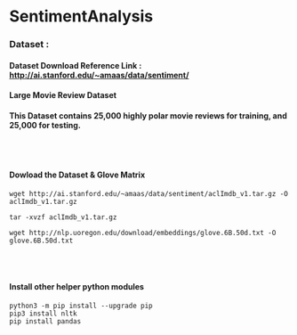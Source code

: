 # SentimentAnalysis

### Dataset : 
#### Dataset Download Reference Link : http://ai.stanford.edu/~amaas/data/sentiment/
#### Large Movie Review Dataset
#### This Dataset contains 25,000 highly polar movie reviews for training, and 25,000 for testing.

<br></br>
#### Dowload the Dataset & Glove Matrix
```
wget http://ai.stanford.edu/~amaas/data/sentiment/aclImdb_v1.tar.gz -O aclImdb_v1.tar.gz
```

```
tar -xvzf aclImdb_v1.tar.gz
```

```
wget http://nlp.uoregon.edu/download/embeddings/glove.6B.50d.txt -O glove.6B.50d.txt
```
<br></br>

####  Install other helper python modules

```
python3 -m pip install --upgrade pip 
pip3 install nltk
pip install pandas
```
